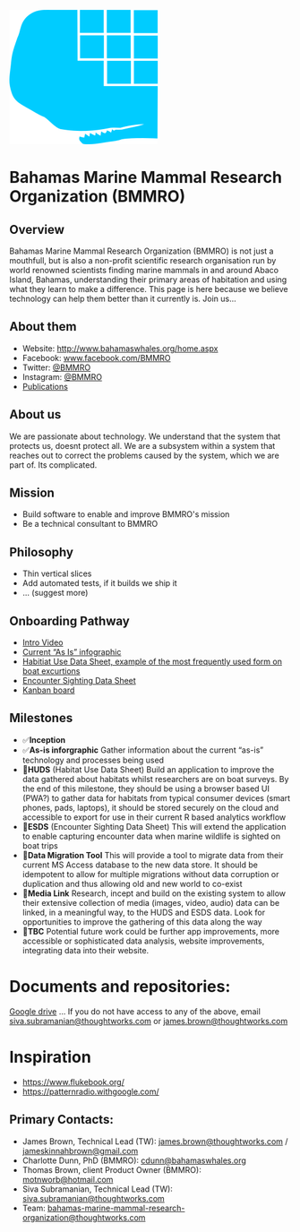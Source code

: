 ![alt text](./logo_v1.png "Fluke! error...")
# Bahamas Marine Mammal Research Organization (BMMRO)

## Overview
Bahamas Marine Mammal Research Organization (BMMRO) is not just a mouthfull, but is also a non-profit scientific research organisation run by world renowned scientists finding marine mammals in and around Abaco Island, Bahamas, understanding their primary areas of habitation and using what they learn to make a difference. This page is here because we believe technology can help them better than it currently is. Join us...

## About them
- Website:	 http://www.bahamaswhales.org/home.aspx
- Facebook: 	www.facebook.com/BMMRO
- Twitter: 	[@BMMRO](https://www.instagram.com/bmmro/)
- Instagram: 	[@BMMRO](https://twitter.com/BMMRO)
- [Publications](https://bit.ly/35cssEW)

## About us
We are passionate about technology. We understand that the system that protects us, doesnt protect all. We are a subsystem within a system that reaches out to correct the problems caused by the system, which we are part of. Its complicated.

## Mission
- Build software to enable and improve BMMRO's mission
- Be a technical consultant to BMMRO

## Philosophy
- Thin vertical slices
- Add automated tests, if it builds we ship it
- ... (suggest more)

## Onboarding Pathway
- [Intro Video](https://drive.google.com/drive/u/1/folders/19epArmIPsgr5Tb2omchZ1ttjHHbw5AQo)
- [Current “As Is” infographic](As%20Is%20InfoGraphic.png)
- [Habitiat Use Data Sheet, example of the most frequently used form on boat excurtions](HabitatUseDataSheet.JPG)
- [Encounter Sighting Data Sheet](EncounterSightingDataSheet.JPG)
- [Kanban board](https://trello.com/b/QE40tnJu/bmmro-kanban)

## Milestones
- ✅**Inception**
- ✅**As-is inforgraphic**
Gather information about the current “as-is” technology and processes being used
- 🚦**HUDS** (Habitat Use Data Sheet)
Build an application to improve the data gathered about habitats whilst researchers are on boat surveys. By the end of this milestone, they should be using a browser based UI (PWA?) to gather data for habitats from typical consumer devices (smart phones, pads, laptops), it should be stored securely on the cloud and accessible to export for use in their current R based analytics workflow
- 🚦**ESDS** (Encounter Sighting Data Sheet)
This will extend the application to enable capturing encounter data when marine wildlife is sighted on boat trips
- 🚦**Data Migration Tool**
This will provide a tool to migrate data from their current MS Access database to the new data store. It should be idempotent to allow for multiple migrations without data corruption or duplication and thus allowing old and new world to co-exist
- 🚦**Media Link**
Research, incept and build on the existing system to allow their extensive collection of media (images, video, audio) data can be linked, in a meaningful way, to the HUDS and ESDS data. Look for opportunities to improve the gathering of this data along the way
- 🚦**TBC**
Potential future work could be further app improvements, more accessible or sophisticated data analysis, website improvements, integrating data into their website.

# Documents and repositories: 
[Google drive](https://bit.ly/34ha4dK)
... If you do not have access to any of the above, email siva.subramanian@thoughtworks.com or james.brown@thoughtworks.com

# Inspiration
- https://www.flukebook.org/
- https://patternradio.withgoogle.com/

## Primary Contacts:
- James Brown, Technical Lead (TW): james.brown@thoughtworks.com / jameskinnahbrown@gmail.com
- Charlotte Dunn, PhD (BMMRO):  cdunn@bahamaswhales.org
- Thomas Brown, client Product Owner (BMMRO): motnworb@hotmail.com
- Siva Subramanian, Technical Lead (TW): siva.subramanian@thoughtworks.com 
- Team: bahamas-marine-mammal-research-organization@thoughtworks.com
